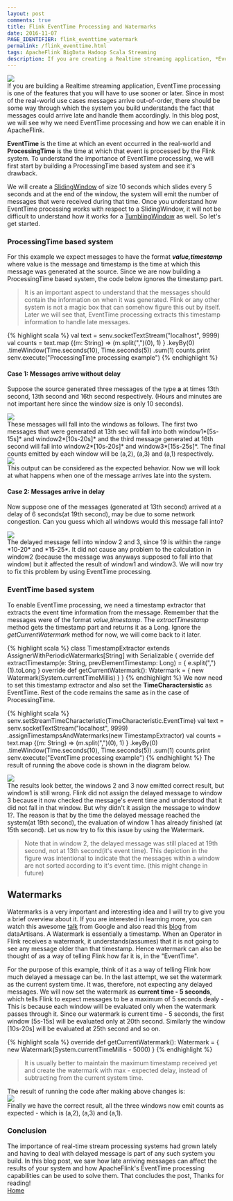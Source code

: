 ```yaml
---
layout: post
comments: true
title: Flink EventTime Processing and Watermarks
date: 2016-11-07
PAGE_IDENTIFIER: flink_eventtime_watermark
permalink: /flink_eventtime.html
tags: ApacheFlink BigData Hadoop Scala Streaming
description: If you are creating a Realtime streaming application, *EventTime processing is one of the features that you will have to use sooner or later. In the blog post, we will see why and how we can enable EventTime processing in ApacheFlink.
---
```

<div class="col three">
    <img class="col three" src="/img/flink_eventtime/blog_header.png">
</div>
If you are building a Realtime streaming application, EventTime processing is one of the features that you will have to use sooner or later. Since in most of the real-world use cases messages arrive out-of-order, there should be some way through which the system you build understands the fact that messages could arrive late and handle them accordingly. In this blog post, we will see why we need EventTime processing and how we can enable it in ApacheFlink.

**EventTime** is the time at which an event occurred in the real-world and **ProcessingTime** is the time at which that event is processed by the Flink system. To understand the importance of EventTime processing, we will first start by building a ProcessingTime based system and see it's drawback. 

We will create a [SlidingWindow](flink_streaming.html) of size 10 seconds which slides every 5 seconds and at the end of the window, the system will emit the number of messages that were received during that time. Once you understand how EventTime processing works with respect to a SlidingWindow, it will not be difficult to understand how it works for a [TumblingWindow](flink_streaming.html) as well. So let's get started.


### **ProcessingTime based system**
For this example we expect messages to have the format ***value,timestamp*** where value is the message and timestamp is the time at which this message was generated at the source. Since we are now building a ProcessingTime based system, the code below ignores the timestamp part.
<blockquote>
  It is an important aspect to understand that the messages should contain the information on when it was generated. Flink or any other system is not a magic box that can somehow figure this out by itself. Later we will see that, EventTime processing extracts this timestamp information to handle late messages.
</blockquote>
{% highlight scala %}
val text = senv.socketTextStream("localhost", 9999)
val counts = text.map {(m: String) => (m.split(",")(0), 1) }
    .keyBy(0)
    .timeWindow(Time.seconds(10), Time.seconds(5))
    .sum(1)
counts.print
senv.execute("ProcessingTime processing example")
{% endhighlight %}

#### **Case 1: Messages arrive without delay**
Suppose the source generated three messages of the type **a** at times 13th second, 13th second and 16th second respectively. (Hours and minutes are not important here since the window size is only 10 seconds).
<div class="col three">
    <img class="col three" src="/img/flink_eventtime/pr_ino_source.png">
</div>
These messages will fall into the windows as follows. The first two messages that were generated at 13th sec will fall into both window1*[5s-15s]* and window2*[10s-20s]* and the third message generated at 16th second will fall into window2*[10s-20s]* and window3*[15s-25s]*. The final counts emitted by each window will be (a,2), (a,3) and (a,1) respectively.
<div>
  <img class="col three" src="/img/flink_eventtime/pr_ino_windows.png">
</div>
This output can be considered as the expected behavior. Now we will look at what happens when one of the message arrives late into the system.

#### **Case 2: Messages arrive in delay**
Now suppose one of the messages (generated at 13th second) arrived at a delay of 6 seconds(at 19th second), may be due to some network congestion. Can you guess which all windows would this message fall into?
<div class="col three">
  <img class="col three" src="/img/flink_eventtime/pr_ooo_windows.png">
</div>
The delayed message fell into window 2 and 3, since 19 is within the range *10-20* and *15-25*. It did not cause any problem to the calculation in window2 (because the message was anyways supposed to fall into that window) but it affected the result of window1 and window3. We will now try to fix this problem by using EventTime processing.

### **EventTime based system**
To enable EventTime processing, we need a timestamp extractor that extracts the event time information from the message. Remember that the messages were of the format *value,timestamp*. The *extractTimestamp* method gets the timestamp part and returns it as a Long. Ignore the *getCurrentWatermark* method for now, we will come back to it later.

{% highlight scala %}
class TimestampExtractor extends AssignerWithPeriodicWatermarks[String] with Serializable {
  override def extractTimestamp(e: String, prevElementTimestamp: Long) = {
    e.split(",")(1).toLong 
  }
  override def getCurrentWatermark(): Watermark = { 
      new Watermark(System.currentTimeMillis)
  }
}
{% endhighlight %}
We now need to set this timestamp extractor and also set the **TimeCharactersistic** as EventTime. Rest of the code remains the same as in the case of ProcessingTime.

{% highlight scala %}
senv.setStreamTimeCharacteristic(TimeCharacteristic.EventTime)
val text = senv.socketTextStream("localhost", 9999)
                .assignTimestampsAndWatermarks(new TimestampExtractor) 
val counts = text.map {(m: String) => (m.split(",")(0), 1) }
      .keyBy(0)
      .timeWindow(Time.seconds(10), Time.seconds(5))
      .sum(1)
counts.print
senv.execute("EventTime processing example")
{% endhighlight %}
The result of running the above code is shown in the diagram below.
<div class="col three">
  <img class="col three" src="/img/flink_eventtime/ev_ooo_windows.png">
</div>
The results look better, the windows 2 and 3 now emitted correct result, but window1 is still wrong. Flink did not assign the delayed message to window 3 because it now checked the message's event time and understood that it did not fall in that window. But why didn't it assign the message to window 1?. The reason is that by the time the delayed message reached the system(at 19th second), the evaluation of window 1 has already finished (at 15th second). Let us now try to fix this issue by using the Watermark.
<blockquote>Note that in window 2, the delayed message was still placed at 19th second, not at 13th second(it's event time). This depiction in the figure was intentional to indicate that the messages within a window are not sorted according to it's event time. (this might change in future)</blockquote>

## **Watermarks**
Watermarks is a very important and interesting idea and I will try to give you a brief overview about it. If you are interested in learning more, you can watch this awesome [talk](https://www.youtube.com/watch?v=3UfZN59Nsk8) from Google and also read this [blog](http://data-artisans.com/how-apache-flink-enables-new-streaming-applications-part-1/) from dataArtisans. A Watermark is essentially a timestamp. When an Operator in Flink receives a watermark, it understands(assumes) that it is not going to see any message older than that timestamp. Hence watermark can also be thought of as a way of telling Flink how far it is, in the "EventTime".

For the purpose of this example, think of it as a way of telling Flink how much delayed a message can be. In the last attempt, we set the watermark as the current system time. It was, therefore,   not expecting any delayed messages. We will now set the watermark as **current time - 5 seconds**, which tells Flink to expect messages to be a maximum of 5 seconds dealy - This is because each window will be evaluated only when the watermark passes through it. Since our watermark is current time - 5 seconds, the first window [5s-15s] will be evaluated only at 20th second. Similarly the window [10s-20s] will be evaluated at 25th second and so on.

{% highlight scala %}
override def getCurrentWatermark(): Watermark = { 
      new Watermark(System.currentTimeMillis - 5000)
  }
{% endhighlight %}
<blockquote>It is usually better to maintain the maximum timestamp received yet and create the watermark with max - expected delay, instead of subtracting from the current system time.</blockquote>
The result of running the code after making above changes is:
<div class="col three">
  <img class="col three" src="/img/flink_eventtime/ev_ooo_windows_wat.png">
</div>
Finally we have the correct result, all the three windows now emit counts as expected - which is (a,2), (a,3) and (a,1). 

### **Conclusion**
The importance of real-time stream processing systems had grown lately and having to deal with delayed message is part of any such system you build. In this blog post, we saw how late arriving messages can affect the results of your system and how ApacheFlink's EventTime processing capabilities can be used to solve them. That concludes the post, Thanks for reading!
<br/><a href="http://vishnuviswanath.com/">Home</a>